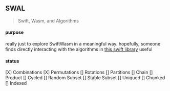 ## SWAL

> Swift, Wasm, and Algorithms

#### purpose 

really just to explore SwiftWasm in a meaningful way. hopefully, someone finds directly interacting with the algorithms in [this swift library](https://github.com/apple/swift-algorithms) useful

#### status

[X] Combinations
[X] Permutations
[] Rotations
[] Partitions
[] Chain
[] Product
[] Cycled
[] Random Subset
[] Stable Subset
[] Uniqued
[] Chunked
[] Indexed

